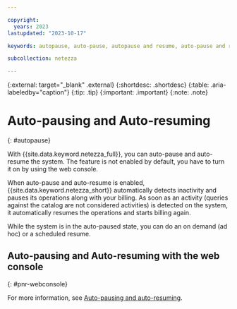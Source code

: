 ```yaml
---

copyright:
  years: 2023
lastupdated: "2023-10-17"

keywords: autopause, auto-pause, autopause and resume, auto-pause and resume, auto-resume, resume, auto resuming Netezza, auto pausing Netezza

subcollection: netezza

---
```


{:external: target="_blank" .external}
{:shortdesc: .shortdesc}
{:table: .aria-labeledby="caption"}
{:tip: .tip}
{:important: .important}
{:note: .note}

# Auto-pausing and Auto-resuming
{: #autopause}

With {{site.data.keyword.netezza_full}}, you can auto-pause and auto-resume the system. The feature is not enabled by default, you have to turn it on by using the web console. 

When auto-pause and auto-resume is enabled, {{site.data.keyword.netezza_short}} automatically detects inactivity and pauses its operations along with your billing. As soon as an activity (queries against the catalog are not considered activities) is detected on the system, it automatically resumes the operations and starts billing again.

While the system is in the auto-paused state, you can do an on demand (ad hoc) or a scheduled resume.

## Auto-pausing and Auto-resuming with the web console
{: #pnr-webconsole}

For more information, see [Auto-pausing and auto-resuming](/docs/netezza?topic=netezza-pnr-console&interface=ui).
